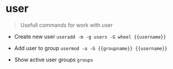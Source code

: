 # user

> Usefull commands for work with user

- Create new user
`useradd -m -g users -G wheel {{username}}`

- Add user to group
`usermod -a -G {{groupname}} {{username}}`

- Show active user groups
`groups`
